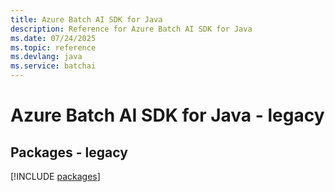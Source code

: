 ```yaml
---
title: Azure Batch AI SDK for Java
description: Reference for Azure Batch AI SDK for Java
ms.date: 07/24/2025
ms.topic: reference
ms.devlang: java
ms.service: batchai
---
```

# Azure Batch AI SDK for Java - legacy
## Packages - legacy
[!INCLUDE [packages](batch-ai-index.md)]